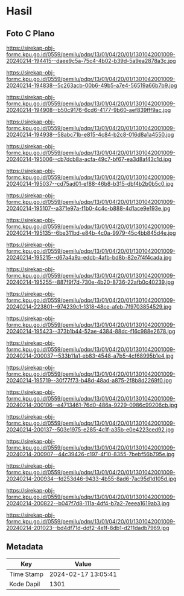 # Hasil

## Foto C Plano

https://sirekap-obj-formc.kpu.go.id/0559/pemilu/pdpr/13/01/04/20/01/1301042001009-20240214-194415--daee9c5a-75c4-4b02-b39d-5a9ea2878a3c.jpg

https://sirekap-obj-formc.kpu.go.id/0559/pemilu/pdpr/13/01/04/20/01/1301042001009-20240214-194838--5c263acb-00b6-49b5-a7e4-56519a66b7b9.jpg

https://sirekap-obj-formc.kpu.go.id/0559/pemilu/pdpr/13/01/04/20/01/1301042001009-20240214-194908--b50c9176-6cd6-4177-9b60-aef839fff9ac.jpg

https://sirekap-obj-formc.kpu.go.id/0559/pemilu/pdpr/13/01/04/20/01/1301042001009-20240214-194938--58abc71b-e815-4c84-b2c8-016d8a1a4550.jpg

https://sirekap-obj-formc.kpu.go.id/0559/pemilu/pdpr/13/01/04/20/01/1301042001009-20240214-195006--cb7dcb8a-acfa-49c7-bf67-ea3d8af43c1d.jpg

https://sirekap-obj-formc.kpu.go.id/0559/pemilu/pdpr/13/01/04/20/01/1301042001009-20240214-195037--cd75ad01-ef88-46b8-b315-dbf4b2b0b5c0.jpg

https://sirekap-obj-formc.kpu.go.id/0559/pemilu/pdpr/13/01/04/20/01/1301042001009-20240214-195107--a371e97a-f1b0-4c4c-b888-4d1ace9e193e.jpg

https://sirekap-obj-formc.kpu.go.id/0559/pemilu/pdpr/13/01/04/20/01/1301042001009-20240214-195135--6be311bd-e84b-4c0a-9979-45c4bb845d4e.jpg

https://sirekap-obj-formc.kpu.go.id/0559/pemilu/pdpr/13/01/04/20/01/1301042001009-20240214-195215--d67a4a9a-edcb-4afb-bd8b-82e7f4f4cada.jpg

https://sirekap-obj-formc.kpu.go.id/0559/pemilu/pdpr/13/01/04/20/01/1301042001009-20240214-195255--887f9f7d-730e-4b20-8736-22afb0c40239.jpg

https://sirekap-obj-formc.kpu.go.id/0559/pemilu/pdpr/13/01/04/20/01/1301042001009-20240214-223801--974239c1-1318-48ce-afeb-7f9703854529.jpg

https://sirekap-obj-formc.kpu.go.id/0559/pemilu/pdpr/13/01/04/20/01/1301042001009-20240214-195423--373b1b44-52ae-4384-88dc-f16c988e2678.jpg

https://sirekap-obj-formc.kpu.go.id/0559/pemilu/pdpr/13/01/04/20/01/1301042001009-20240214-200037--533b11a1-eb83-4548-a7b5-4cf68995b1e4.jpg

https://sirekap-obj-formc.kpu.go.id/0559/pemilu/pdpr/13/01/04/20/01/1301042001009-20240214-195719--30f77f73-b48d-48ad-a875-2f8b8d2269f0.jpg

https://sirekap-obj-formc.kpu.go.id/0559/pemilu/pdpr/13/01/04/20/01/1301042001009-20240214-200106--e4713461-76d0-486a-9229-0986c99206cb.jpg

https://sirekap-obj-formc.kpu.go.id/0559/pemilu/pdpr/13/01/04/20/01/1301042001009-20240214-200137--503e1975-e285-4c1f-a35b-e0e4223ced92.jpg

https://sirekap-obj-formc.kpu.go.id/0559/pemilu/pdpr/13/01/04/20/01/1301042001009-20240214-200907--44c39426-c197-4f10-8355-7bebf56b795e.jpg

https://sirekap-obj-formc.kpu.go.id/0559/pemilu/pdpr/13/01/04/20/01/1301042001009-20240214-200934--fd253d46-9433-4b55-8ad6-7ac95d1d105d.jpg

https://sirekap-obj-formc.kpu.go.id/0559/pemilu/pdpr/13/01/04/20/01/1301042001009-20240214-200822--b047f7d8-111a-4df4-b7a2-7eeea1619ab3.jpg

https://sirekap-obj-formc.kpu.go.id/0559/pemilu/pdpr/13/01/04/20/01/1301042001009-20240214-201023--bd4df71d-ddf2-4e1f-8db1-d211dadb7969.jpg


## Metadata

| Key        | Value               |
| ---------- | ------------------- |
| Time Stamp | 2024-02-17 13:05:41 |
| Kode Dapil | 1301                |



